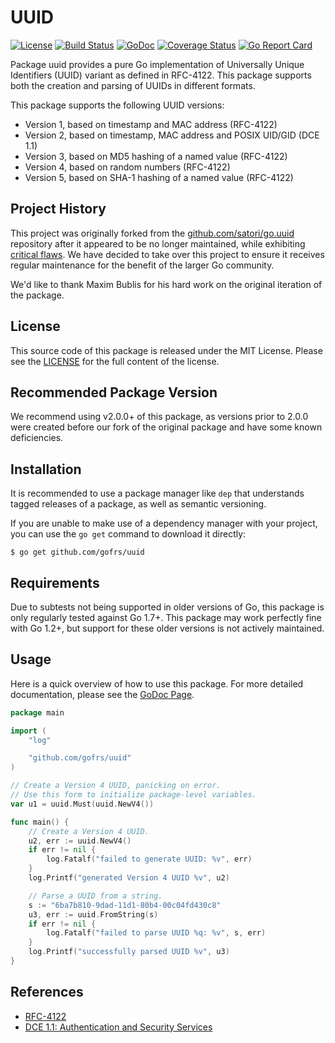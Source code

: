 # UUID

[![License](https://img.shields.io/github/license/gofrs/uuid.svg)](https://github.com/gofrs/uuid/blob/master/LICENSE)
[![Build Status](https://travis-ci.org/gofrs/uuid.svg?branch=master)](https://travis-ci.org/gofrs/uuid)
[![GoDoc](http://godoc.org/github.com/gofrs/uuid?status.svg)](http://godoc.org/github.com/gofrs/uuid)
[![Coverage Status](https://coveralls.io/repos/github/gofrs/uuid/badge.svg?branch=master)](https://coveralls.io/github/gofrs/uuid)
[![Go Report Card](https://goreportcard.com/badge/github.com/gofrs/uuid)](https://goreportcard.com/report/github.com/gofrs/uuid)

Package uuid provides a pure Go implementation of Universally Unique Identifiers
(UUID) variant as defined in RFC-4122. This package supports both the creation
and parsing of UUIDs in different formats.

This package supports the following UUID versions:
* Version 1, based on timestamp and MAC address (RFC-4122)
* Version 2, based on timestamp, MAC address and POSIX UID/GID (DCE 1.1)
* Version 3, based on MD5 hashing of a named value (RFC-4122)
* Version 4, based on random numbers (RFC-4122)
* Version 5, based on SHA-1 hashing of a named value (RFC-4122)

## Project History

This project was originally forked from the
[github.com/satori/go.uuid](https://github.com/satori/go.uuid) repository after
it appeared to be no longer maintained, while exhibiting [critical
flaws](https://github.com/satori/go.uuid/issues/73). We have decided to take
over this project to ensure it receives regular maintenance for the benefit of
the larger Go community.

We'd like to thank Maxim Bublis for his hard work on the original iteration of
the package.

## License

This source code of this package is released under the MIT License. Please see
the [LICENSE](https://github.com/gofrs/uuid/blob/master/LICENSE) for the full
content of the license.

## Recommended Package Version

We recommend using v2.0.0+ of this package, as versions prior to 2.0.0 were
created before our fork of the original package and have some known
deficiencies.

## Installation

It is recommended to use a package manager like `dep` that understands tagged
releases of a package, as well as semantic versioning.

If you are unable to make use of a dependency manager with your project, you can
use the `go get` command to download it directly:

```Shell
$ go get github.com/gofrs/uuid
```

## Requirements

Due to subtests not being supported in older versions of Go, this package is
only regularly tested against Go 1.7+. This package may work perfectly fine with
Go 1.2+, but support for these older versions is not actively maintained.

## Usage

Here is a quick overview of how to use this package. For more detailed
documentation, please see the [GoDoc Page](http://godoc.org/github.com/gofrs/uuid).

```go
package main

import (
	"log"

	"github.com/gofrs/uuid"
)

// Create a Version 4 UUID, panicking on error.
// Use this form to initialize package-level variables.
var u1 = uuid.Must(uuid.NewV4())

func main() {
	// Create a Version 4 UUID.
	u2, err := uuid.NewV4()
	if err != nil {
		log.Fatalf("failed to generate UUID: %v", err)
	}
	log.Printf("generated Version 4 UUID %v", u2)

	// Parse a UUID from a string.
	s := "6ba7b810-9dad-11d1-80b4-00c04fd430c8"
	u3, err := uuid.FromString(s)
	if err != nil {
		log.Fatalf("failed to parse UUID %q: %v", s, err)
	}
	log.Printf("successfully parsed UUID %v", u3)
}
```

## References

* [RFC-4122](https://tools.ietf.org/html/rfc4122)
* [DCE 1.1: Authentication and Security Services](http://pubs.opengroup.org/onlinepubs/9696989899/chap5.htm#tagcjh_08_02_01_01)
